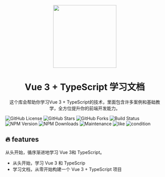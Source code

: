 <p align = "center">
<img src="https://beiliedeyang.oss-cn-nanjing.aliyuncs.com/%E6%88%91%E7%9A%84%E7%AB%99%E7%82%B9%E5%9B%BE%E7%89%87/%E6%88%91%E7%9A%84readme%E5%A4%B4%E5%83%8F.png" width="200px" />
</p>
<h1 align = "center">Vue 3 + TypeScript 学习文档</h1>
<p align = "center">
这个库会帮助你学习Vue 3 + TypeScript的技术，里面包含许多案例和基础教学，全方位提升你的前端开发能力。
</p>

<p>

![GitHub License](https://img.shields.io/badge/%E9%9D%92%E5%B9%B4-%E6%91%86%E5%AD%90-green) 
![GitHub Stars](https://img.shields.io/github/stars/mqxu/vue3-ts-docs) 
![GitHub Forks](https://img.shields.io/github/forks/mqxu/vue3-ts-docs) 
![Build Status](https://img.shields.io/badge/%E8%8F%9C%E9%B8%9F-%E5%B0%8F%E7%99%BD-white) 
![NPM Version](https://img.shields.io/npm/v/vue3-ts-docs) 
![NPM Downloads](https://img.shields.io/npm/dm/vue3-ts-docs) 
![Maintenance](https://img.shields.io/maintenance/yes/2024) 
![like](https://img.shields.io/badge/%E5%8A%A8%E6%BC%AB-%E4%BA%8C%E6%AC%A1%E5%85%83-purple)
![condition](https://img.shields.io/badge/%E7%8A%B6%E6%80%81-%E5%A4%9A%E7%BB%83-red)

</p>

## 🔥 features

从头开始，循序渐进地学习 Vue 3和 TypeScript。

- 从头开始，学习 Vue 3 和 TypeScrip
- 学习文档，从零开始构建一个 Vue 3 + TypeScript 项目

